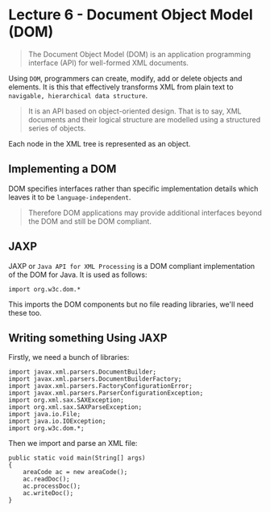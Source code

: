 Lecture 6 - Document Object Model (DOM)
=======

>The Document Object Model (DOM) is an application programming interface (API) for well-formed XML documents.

Using `DOM`, programmers can create, modify, add or delete objects and elements. It is this that effectively transforms XML from plain text to `navigable, hierarchical data structure`. 

>It is an API based on object-oriented design. That is to say, XML documents and their logical structure are modelled using a structured series of objects.

Each node in the XML tree is represented as an object.

Implementing a DOM
--
DOM specifies interfaces rather than specific implementation details which leaves it to be `language-independent`. 

>Therefore DOM applications may provide additional interfaces beyond the DOM and still be DOM compliant.

JAXP
--

JAXP or `Java API for XML Processing` is a DOM compliant implementation of the DOM for Java. It is used as follows:

    import org.w3c.dom.*

This imports the DOM components but no file reading libraries, we'll need these too.


Writing something Using JAXP
--
Firstly, we need a bunch of libraries:

    import javax.xml.parsers.DocumentBuilder;
    import javax.xml.parsers.DocumentBuilderFactory; 
    import javax.xml.parsers.FactoryConfigurationError; 
    import javax.xml.parsers.ParserConfigurationException;
    import org.xml.sax.SAXException; 
    import org.xml.sax.SAXParseException; 
    import java.io.File;
    import java.io.IOException;
    import org.w3c.dom.*;


Then we import and parse an XML file:

    public static void main(String[] args) 
    {
	    areaCode ac = new areaCode();
        ac.readDoc();
        ac.processDoc();
        ac.writeDoc();
    }